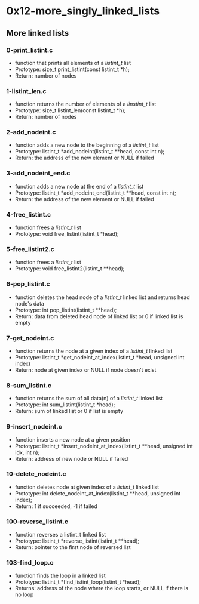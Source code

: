 # 0x12-more_singly_linked_lists

## More linked lists
### 0-print_listint.c
* function that prints all elements of a *listint_t* list
* Prototype: size_t print_listint(const listint_t *h);
* Return: number of nodes

### 1-listint_len.c
* function returns the number of elements of a *linstint_t* list
* Prototype: size_t listint_len(const listint_t *h);
* Return: number of nodes

### 2-add_nodeint.c
* function adds a new node to the beginning of a *listint_t* list
* Prototype: listint_t *add_nodeint(listint_t **head, const int n);
* Return: the address of the new element or NULL if failed

### 3-add_nodeint_end.c
* function adds a new node at the end of a *listint_t* list
* Prototype: listint_t *add_nodeint_end(listint_t **head, const int n);
* Return: the address of the new element or NULL if failed

### 4-free_listint.c
* function frees a *listint_t* list
* Prototype: void free_listint(listint_t *head);

### 5-free_listint2.c
* function frees a *listint_t* list
* Prototype: void free_listint2(listint_t **head);

### 6-pop_listint.c
* function deletes the head node of a *listint_t* linked list and returns head node's data
* Prototype: int pop_listint(listint_t **head);
* Return: data from deleted head node of linked list or 0 if linked list is empty

### 7-get_nodeint.c
* function returns the node at a given index of a *listint_t* linked list
* Prototype: listint_t *get_nodeint_at_index(listint_t *head, unsigned int index)
* Return: node at given index or NULL if node doesn't exist

### 8-sum_listint.c
* function returns the sum of all data(n) of a *listint_t* linked list
* Prototype: int sum_listint(listint_t *head);
* Return: sum of linked list or 0 if list is empty

### 9-insert_nodeint.c
* function inserts a new node at a given position
* Prototype: listint_t *insert_nodeint_at_index(listint_t **head, unsigned int idx, int n);
* Return: address of new node or NULL if failed

### 10-delete_nodeint.c
* function deletes node at given index of a *listint_t* linked list
* Prototype: int delete_nodeint_at_index(listint_t **head, unsigned int index);
* Return: 1 if succeeded, -1 if failed

### 100-reverse_listint.c
* function reverses a listint_t linked list
* Prototype: listint_t *reverse_listint(listint_t **head);
* Return: pointer to the first node of reversed list

### 103-find_loop.c
* function finds the loop in a linked list
* Prototype: listint_t *find_listint_loop(listint_t *head);
* Returns: address of the node where the loop starts, or NULL if there is no loop
